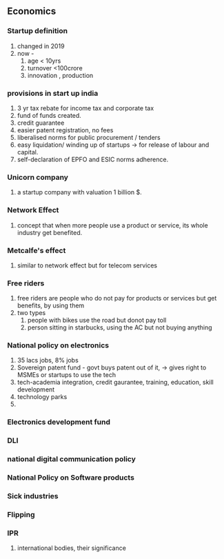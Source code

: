 ## Economics
### Startup definition
1. changed in 2019
2. now - 
	1. age < 10yrs
	2. turnover <100crore
	3. innovation , production 
### provisions in start up india
1. 3 yr tax rebate for income tax and corporate tax
2. fund of funds created.
3. credit guarantee
4. easier patent registration, no fees
5. liberalised norms for public procurement / tenders
6. easy liquidation/ winding up of startups -> for release of labour and capital.
7. self-declaration of EPFO and ESIC norms adherence.
### Unicorn company
1. a startup company with valuation 1 billion $.
### Network Effect
1. concept that when more people use a product or service, its whole industry get benefited.
### Metcalfe's effect
1. similar to network effect but for telecom  services
### Free riders
1. free riders are people who do not pay for products or services but get benefits, by using them
2. two types
	1. people with bikes use the road but donot pay toll
	2. person sitting in starbucks, using the AC but not buying anything
### National policy on electronics
1. 35 lacs jobs, 8% jobs
2. Sovereign patent fund - govt buys patent out of it, -> gives right to MSMEs or startups to use the tech
3. tech-academia integration, credit gaurantee, training, education, skill development
4. technology parks
5. 
### Electronics development fund
### DLI
### national digital communication policy
### National Policy on Software products
### Sick industries
### Flipping
### IPR
1. international bodies, their significance

